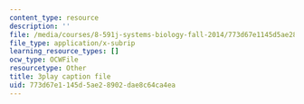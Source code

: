 ```yaml
---
content_type: resource
description: ''
file: /media/courses/8-591j-systems-biology-fall-2014/773d67e1145d5ae28902dae8c64ca4ea_zJTVMkGe8-8.vtt
file_type: application/x-subrip
learning_resource_types: []
ocw_type: OCWFile
resourcetype: Other
title: 3play caption file
uid: 773d67e1-145d-5ae2-8902-dae8c64ca4ea
---
```

